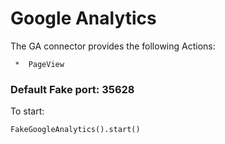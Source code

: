 # Google Analytics

The GA connector provides the following Actions:

     *  PageView

### Default Fake port: 35628

To start:
```
FakeGoogleAnalytics().start()
```

